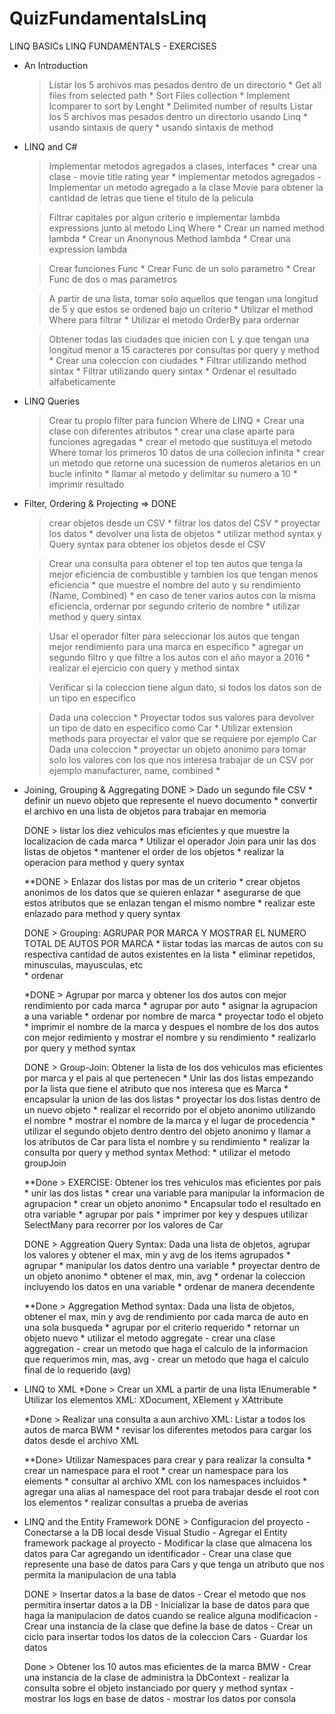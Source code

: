 # QuizFundamentalsLinq
LINQ BASICs
LINQ FUNDAMENTALS - EXERCISES
- An Introduction
	> Listar los 5 archivos mas pesados dentro de un directorio
		* Get all files from selected path
		* Sort Files collection
			* Implement Icomparer to sort by Lenght
		* Delimited number of results
	> Listar los 5 archivos mas pesados dentro un directorio usando Linq
		* usando sintaxis de query
		* usando sintaxis de method

- LINQ and C#
	> Implementar metodos agregados a clases, interfaces
		* crear una clase
			- movie
				title
				rating
				year
		* implementar metodos agregados 
			- Implementar un metodo agregado a la clase Movie para obtener la cantidad de letras que tiene el titulo de la pelicula
			
	> Filtrar capitales por algun criterio e implementar lambda expressions junto al metodo Linq Where
		* Crear un named method lambda
		* Crear un Anonynous Method lambda
		* Crear una expression lambda
		
	> Crear funciones Func
		* Crear Func de un solo parametro
		* Crear Func de dos o mas parametros
		
	> A partir de una lista, tomar solo aquellos que tengan una longitud de 5 y que estos se ordened bajo un criterio
		* Utilizar el method Where para filtrar
		* Utilizar el metodo OrderBy para ordernar
		
	> Obtener todas las ciudades que inicien con L y que tengan una longitud menor a 15 caracteres por consultas por query y method
		* Crear una coleccion con ciudades
		* Filtrar utilizando method sintax
		* Filtrar utilizando query sintax
		* Ordenar el resultado alfabeticamente

- LINQ Queries
	> Crear tu propio filter para funcion Where de LINQ
		* Crear una clase con diferentes atributos
		* crear una clase aparte para funciones agregadas
		* crear el metodo que sustituya el metodo Where
	> tomar los primeros 10 datos de una collecion infinita
		* crear un metodo que retorne una sucession de numeros aletarios en un bucle infinito
		* llamar al metodo y delimitar su numero a 10
		* imprimir resultado

- Filter, Ordering & Projecting => DONE
	> crear objetos desde un CSV
		* filtrar los datos del CSV
		* proyectar los datos
		* devolver una lista de objetos
		* utilizar method syntax y Query syntax para obtener los objetos desde el CSV
		
	> Crear una consulta para obtener el top ten autos que tenga la mejor eficiencia de combustible y tambien los que tengan menos eficiencia
		* que muestre el nombre del auto y su rendimiento (Name, Combined)
		* en caso de tener varios autos con la misma eficiencia, ordernar por segundo criterio de nombre
		* utilizar method y query sintax

	> Usar el operador filter para seleccionar los autos que tengan mejor rendimiento para una marca en especifico
		* agregar un segundo filtro y que filtre a los autos con el año mayor a 2016
		* realizar el ejercicio con query y method sintax
		
	> Verificar si la coleccion tiene algun dato, si todos los datos son de un tipo en especifico
	
	> Dada una coleccion
		* Proyectar todos sus valores para devolver un tipo de dato en especifico como Car
		* Utilizar extension methods para proyectar el valor que se requiere por ejemplo Car
	> Dada una coleccion
		* proyectar un objeto anonimo para tomar solo los valores con los que nos interesa trabajar de un CSV por ejemplo manufacturer, name, combined
		* 

- Joining, Grouping & Aggregating
	DONE > Dado un segundo file CSV
		* definir un nuevo objeto que represente el nuevo documento
		* convertir el archivo en una lista de objetos para trabajar en memoria
		
	DONE > listar los diez vehiculos mas eficientes y que muestre la localizacion de cada marca
		* Utilizar el operador Join para unir las dos listas de objetos
		* mantener el order de los objetos
		* realizar la operacion para method y query syntax
		
	**DONE > Enlazar dos listas por mas de un criterio
		* crear objetos anonimos de los datos que se quieren enlazar
		* asegurarse de que estos atributos que se enlazan tengan el mismo nombre
		* realizar este enlazado para method y query syntax
		
	DONE > Grouping: AGRUPAR POR MARCA Y MOSTRAR EL NUMERO TOTAL DE AUTOS POR MARCA
		* listar todas las marcas de autos con su respectiva cantidad de autos existentes en la lista
		* eliminar repetidos, minusculas, mayusculas, etc  
		* ordenar 
		
	*DONE > Agrupar por marca y obtener los dos autos con mejor rendimiento por cada marca
		* agrupar por auto
		* asignar la agrupacion a una variable
		* ordenar por nombre de marca
		* proyectar todo el objeto
		* imprimir el nombre de la marca y despues el nombre de los dos autos con mejor redimiento y mostrar el nombre y su rendimiento
		* realizarlo por query y method syntax

	DONE > Group-Join: Obtener la lista de los dos vehiculos mas eficientes por marca y el pais al que pertenecen
		* Unir las dos listas empezando por la lista que tiene el atributo que nos interesa que es Marca
		* encapsular la union de las dos listas
		* proyectar los dos listas dentro de un nuevo objeto
		* realizar el recorrido por el objeto anonimo utilizando el nombre
		* mostrar el nombre de la marca y el lugar de procedencia
		* utilizar el segundo objeto dentro dentro del objeto anonimo y llamar a los atributos de Car para lista el nombre y su rendimiento
		* realizar la consulta por query y method syntax
		Method:
		* utilizar el metodo groupJoin
		
	**Done > EXERCISE: Obtener los tres vehiculos mas eficientes por pais
		* unir las dos listas
		* crear una variable para manipular la informacion de agrupacion
		* crear un objeto anonimo
		* Encapsular todo el resultado en otra variable
		* agrupar por pais
		* imprimer por key y despues utilizar SelectMany para recorrer por los valores de Car

	DONE > Aggreation Query Syntax: Dada una lista de objetos, agrupar los valores y obtener el max, min y avg de los items agrupados
		* agrupar
		* manipular los datos dentro una variable
		* proyectar dentro de un objeto anonimo
		* obtener el max, min, avg
		* ordenar la coleccion incluyendo los datos en una variable
		* ordenar de manera decendente
			
	**Done > Aggregation Method syntax: Dada una lista de objetos, obtener el max, min y avg de rendimiento por cada marca de auto en una sola busqueda
		* agrupar por el criterio requerido
		* retornar un objeto nuevo
		* utilizar el metodo aggregate
			- crear una clase aggregation
			- crear un metodo que haga el calculo de la informacion que requerimos min, mas, avg
			- crear un metodo que haga el calculo final de lo requerido (avg) 
			
- LINQ to XML
	*Done > Crear un XML a partir de una lista IEnumerable
		* Utilizar los elementos XML: XDocument, XElement y XAttribute
		
	*Done > Realizar una consulta a aun archivo XML: Listar a todos los autos de marca BWM
		* revisar los diferentes metodos para cargar los datos desde el archivo XML
		
	**Done> Utilizar Namespaces para crear y para realizar la consulta
		* crear un namespace para el root
		* crear un namespace para los elements
		* consultar al archivo XML con los namespaces incluidos
		* agregar una alias al namespace del root para trabajar desde el root con los elementos
		* realizar consultas a prueba de averias

- LINQ and the Entity Framework
	DONE > Configuracion del proyecto
		- Conectarse a la DB local desde Visual Studio
		- Agregar el Entity framework package al proyecto
		- Modificar la clase que almacena los datos para Car agregando un identificador
		- Crear una clase que represente una base de datos para Cars y que tenga un atributo que nos permita la manipulacion de una tabla
	
	DONE > Insertar datos a la base de datos
		- Crear el metodo que nos permitira insertar datos a la DB
		- Inicializar la base de datos para que haga la manipulacion de datos cuando se realice alguna modificacion
		- Crear una instancia de la clase que define la base de datos
		- Crear un ciclo para insertar todos los datos de la coleccion Cars
		- Guardar los datos
		
	Done > Obtener los 10 autos mas eficientes de la marca BMW
		- Crear una instancia de la clase de administra la DbContext
		- realizar la consulta sobre el objeto instanciado por query y method syntax
		- mostrar los logs en base de datos
		- mostrar los datos por consola
